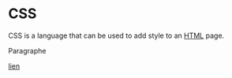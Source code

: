 # CSS

CSS is a language that can be used to add style to an [HTML](/wiki/HTML) page.
<p> Paragraphe </p>
<a href="www.google.com">lien</a>
